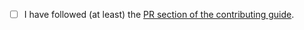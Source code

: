 <!-- Thank you so much for your PR, your contribution is appreciated! ❤️ -->

- [ ] I have followed (at least) the
      [PR section of the contributing guide](https://github.com/PtPrashantTripathi/PortfolioTracker/blob/HEAD/.github/CONTRIBUTING.md#submitting-a-pull-request).
